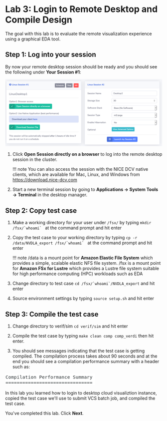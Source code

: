 # Lab 3: Login to Remote Desktop and Compile Design

The goal with this lab is to evaluate the remote visualization experience using a graphical EDA tool.

## Step 1: Log into your session

By now your remote desktop session should be ready and you should see the following under **Your Session #1**:

![](../imgs/access-3.png)

1. Click **Open Session directly on a browser** to log into the remote desktop session in the cluster.

    !!! note
        You can also access the session with the NICE DCV native clients, which are available for Mac, Linux, and Windows from https://download.nice-dcv.com

1. Start a new terminal session by going to **Applications → System Tools → Terminal** in the desktop manager.

## Step 2: Copy test case

1. Make a working directory for your user under `/fsx/` by typing ``mkdir /fsx/`whoami` `` at the command prompt and hit enter

1. Copy the test case to your working directory by typing ``cp -r /data/NVDLA_export /fsx/`whoami` `` at the command prompt and hit enter

    !!! note
        /data is a mount point for **Amazon Elastic File System** which provides a simple, scalable elastic NFS file system. /fsx is a mount point for **Amazon FSx for Lustre** which provides a Lustre file system suitable for high performance computing (HPC) workloads such as EDA

1. Change directory to test case ``cd /fsx/`whoami`/NVDLA_export`` and hit enter
1. Source environment settings by typing `source setup.sh` and hit enter 


## Step 3: Compile the test case
 
1.  Change directory to verif/sim `cd verif/sim` and hit enter

1. Compile the test case by typing `make clean comp comp_verdi` then hit enter.

1. You should see messages indicating that the test case is getting compiled. The compilation process takes about 90 seconds and at the end you should see a compilation performance summary with a header such as: 

![](../imgs/compilation-performance-summary.png)

In this lab you learned how to login to desktop cloud visualiztion instance, copied the test case we'll use to submit VCS batch job, and compiled the test case.

You've completed this lab. Click **Next**.
